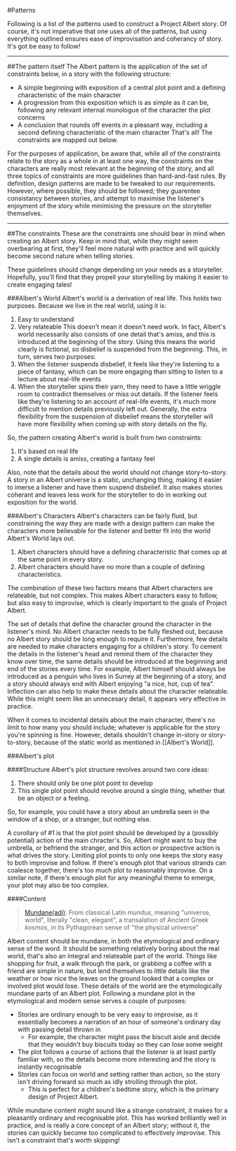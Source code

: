 <!-- A list of patterns used in Project Albert. -->
#Patterns

Following is a list of the patterns used to construct a Project Albert story. Of course, it's not imperative that one uses all of the patterns, but using everything outlined ensures ease of improvisation and coherancy of story. It's got be easy to follow!

---
##The pattern itself
The Albert pattern is the application of the set of constraints below, in a story with the following structure:
* A simple beginning with exposition of a central plot point and a defining characteristic of the main character
* A progression from this exposition which is as simple as it can be, following any relevant internal monologue of the character the plot concerns
* A conclusion that rounds off events in a pleasant way, including a second defining characteristic of the main character
That's all! The constraints are mapped out below. 

For the purposes of application, be aware that, while all of the constraints relate to the story as a whole in at least one way, the constraints on the characters are really most relevant at the beginning of the story, and all three topics of constraints are more guidelines than hard-and-fast rules. By definition, design patterns are made to be tweaked to our requirements. However, where possible, they should be followed; they guarentee consistancy between stories, and attempt to maximise the listener's enjoyment of the story while minimising the pressure on the storyteller themselves. 


---
##The constraints
These are the constraints one should bear in mind when creating an Albert story. Keep in mind that, while they might seem overbearing at first, they'll feel more natural with practice and will quickly become second nature when telling stories. 

These guidelines should change depending on your needs as a storyteller. Hopefully, you'll find that they propell your storytelling by making it easier to create engaging tales!

###Albert's World
Albert's world is a derivation of real life. This holds two purposes. Because we live in the real world, using it is: 
1. Easy to understand 
2. Very relateable
This doesn't mean it doesn't need work. In fact, Albert's world necessarily also consists of one detail that's amiss, and this is introduced at the beginning of the story. Using this means the world clearly is fictional, so disbelief is suspended from the beginning. This, in turn, serves two purposes: 
1. When the listener suspends disbelief, it feels like they're listening to a piece of fantasy, which can be more engaging than sitting to listen to a lecture about real-life events
2. When the storyteller spins their yarn, they need to have a little wriggle room to contradict themselves or miss out details. If the listener feels like they're listening to an account of real-life events, it's much more difficult to mention details previously left out. Generally, the extra flexibility from the suspension of disbelief means the storyteller will have more flexibility when coming up with story details on the fly.

So, the pattern creating Albert's world is built from two constraints:
1. It's based on real life
2. A single details is amiss, creating a fantasy feel

Also, note that the details about the world should not change story-to-story. A story in an Albert universe is a static, unchanging thing, making it easier to imerse a listener and have them suspend disbelief. It also makes stories coherant and leaves less work for the storyteller to do in working out exposition for the world.



###Albert's Characters
Albert's characters can be fairly fluid, but constraining the way they are made with a design pattern can make the characters more believable for the listener and better fit into the world Albert's World lays out. 

1. Albert characters should have a defining characteristic that comes up at the same point in every story. 
2. Albert characters should have no more than a couple of defining characteristics. 

The combination of these two factors means that Albert characters are relateable, but not complex. This makes Albert characters easy to follow, but also easy to improvise, which is clearly important to the goals of Project Albert. 

The set of details that define the character ground the character in the listener's mind. No Albert character needs to be fully fleshed out, because no Albert story should be long enough to require it. Furthermore, few details are needed to make characters engaging for a children's story. 
To cement the details in the listener's head and remind them of the character they know over time, the same details should be introduced at the beginning and end of the stories every time. For example, Albert himself should always be introduced as a penguin who lives in Surrey at the beginning of a story, and a story should always end with Albert enjoying "a nice, hot, cup of tea". Inflection can also help to make these details about the character relateable. While this might seem like an unnecesary detail, it appears very effective in practice.

When it comes to incidental details about the main character, there's no limit to how many you should include; whatever is applicable for the story you're spinning is fine. However, details shouldn't change in-story or story-to-story, because of the static world as mentioned in [[Albert's World]].



###Albert's plot

####Structure
Albert's plot structure revolves around two core ideas:

1. There should only be one plot point to develop
2. This single plot point should revolve around a single thing, whether that be an object or a feeling. 

So, for example, you could have a story about an umbrella seen in the window of a shop, or a stranger, but nothing else. 

A corollary of #1 is that the plot point should be developed by a (possibly potential) action of the main chracter's. So, Albert might want to buy the umbrella, or befriend the stranger, and this action or prospective action is what drives the story. 
Limiting plot points to only one keeps the story easy to both improvise and follow. If there's enough plot that various strands can coalesce together, there's too much plot to reasonably improvise. On a similar note, if there's enough plot for any meaningful theme to emerge, your plot may also be too complex. 


####Content

>[Mundane(adj)](http://etymonline.com/index.php?term=mundane "Etymology of 'Mundane'"): From classical Latin *mundus*, meaning "universe, world", literally "clean, elegant", a transalation of Ancient Greek *kosmos*, in its Pythagorean sense of "the physical universe"

Albert content should be mundane, in both the etymological and ordinary sense of the word. It should be something relatively boring about the real world, that's also an integral and relateable part of the world. Things like shopping for fruit, a walk through the park, or grabbing a coffee with a friend are simple in nature, but lend themselves to little details like the weather or how nice the leaves on the ground looked that a complex or involved plot would lose. These details of the world are the etymologically mundane parts of an Albert plot. Following a mundane plot in the etymological and modern sense serves a couple of purposes:
* Stories are ordinary enough to be very easy to improvise, as it essentially becomes a narration of an hour of someone's ordinary day with passing detail thrown in 
  * For example, the character might pass the biscuit aisle and decide that they wouldn't buy biscuits today so they can lose some weight
* The plot follows a course of actions that the listener is at least partly familiar with, so the details become more interesting and the story is instantly recognisable
* Stories can focus on world and setting rather than action, so the story isn't driving forward so much as idly strolling through the plot. 
  * This is perfect for a children's bedtime story, which is the primary design of Project Albert.

While mundane content might sound like a strange constraint, it makes for a pleasantly ordinary and recognisable plot. This has worked brilliantly well in practice, and is really a core concept of an Albert story; without it, the stories can quickly become too complicated to effectively improvise. This isn't a constraint that's worth skipping!
